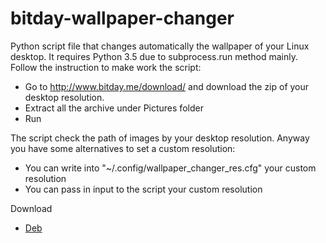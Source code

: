 # bitday-wallpaper-changer
Python script file that changes automatically the wallpaper of your Linux desktop. It requires Python 3.5 due to subprocess.run method mainly.
Follow the instruction to make work the script:
- Go to http://www.bitday.me/download/ and download the zip of your desktop resolution.
- Extract all the archive under Pictures folder
- Run

The script check the path of images by your desktop resolution.
Anyway you have some alternatives to set a custom resolution:
- You can write into "~/.config/wallpaper_changer_res.cfg" your custom resolution
- You can pass in input to the script your custom resolution

Download
- <a href="https://github.com/Michedev/bitday-wallpaper-changer/raw/master/dist/deb/bitday-wallpaper-changer.deb"> Deb </a>
